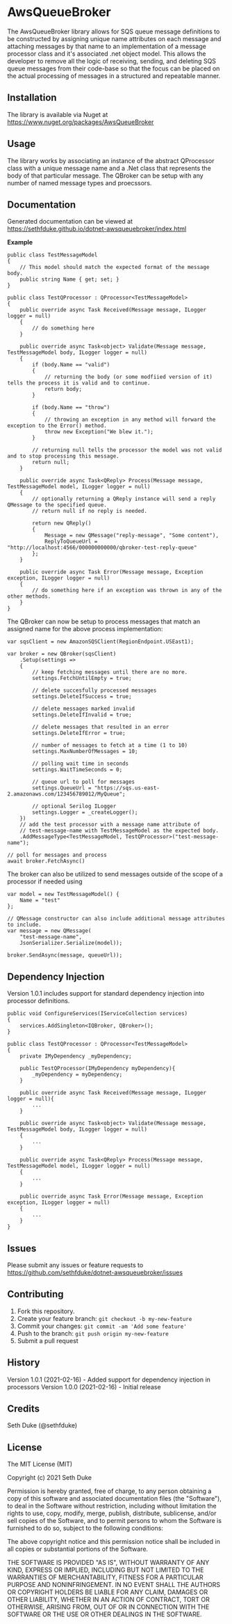 # AwsQueueBroker

The AwsQueueBroker library allows for SQS queue message definitions to be constructed by assigning unique name attributes on each message and attaching messages by that name to an implementation of a message processor class and it's associated .net object model. This allows the developer to remove all the logic of receiving, sending, and deleting SQS queue messages from their code-base so that the focus can be placed on the actual processing of messages in a structured and repeatable manner.

## Installation

The library is available via Nuget at https://www.nuget.org/packages/AwsQueueBroker

## Usage

The library works by associating an instance of the abstract QProcessor class with a unique message name and a .Net class that represents the body of that particular message. The QBroker can be setup with any number of named message types and proecssors.

## Documentation

Generated documentation can be viewed at https://sethfduke.github.io/dotnet-awsqueuebroker/index.html

**Example**

```
public class TestMessageModel
{
    // This model should match the expected format of the message body.
    public string Name { get; set; }
}

public class TestQProcessor : QProcessor<TestMessageModel>
{
    public override async Task Received(Message message, ILogger logger = null)
    {
        // do something here
    }

    public override async Task<object> Validate(Message message, TestMessageModel body, ILogger logger = null)
    {
        if (body.Name == "valid")
        {
            // returning the body (or some modfiied version of it) tells the process it is valid and to continue.
            return body;
        }

        if (body.Name == "throw")
        {
            // throwing an exception in any method will forward the exception to the Error() method.
            throw new Exception("We blew it.");
        }

        // returning null tells the processor the model was not valid and to stop processing this message.
        return null;
    }

    public override async Task<QReply> Process(Message message, TestMessageModel model, ILogger logger = null)
    {
        // optionally returning a QReply instance will send a reply QMessage to the specified queue.
        // return null if no reply is needed.
        
        return new QReply()
        {
            Message = new QMessage("reply-message", "Some content"),
            ReplyToQueueUrl = "http://localhost:4566/000000000000/qbroker-test-reply-queue"
        };
    }

    public override async Task Error(Message message, Exception exception, ILogger logger = null)
    {
        // do something here if an exception was thrown in any of the other methods.
    }
}
```

The QBroker can now be setup to process messages that match an assigned name for the above process implementation:

```
var sqsClient = new AmazonSQSClient(RegionEndpoint.USEast1);

var broker = new QBroker(sqsClient)
    .Setup(settings =>
    {
        // keep fetching messages until there are no more.
        settings.FetchUntilEmpty = true;
        
        // delete succesfully processed messages
        settings.DeleteIfSuccess = true;

        // delete messages marked invalid
        settings.DeleteIfInvalid = true;
        
        // delete messages that resulted in an error
        settings.DeleteIfError = true;
        
        // number of messages to fetch at a time (1 to 10)
        settings.MaxNumberOfMessages = 10;
        
        // polling wait time in seconds
        settings.WaitTimeSeconds = 0;
        
        // queue url to poll for messages
        settings.QueueUrl = "https://sqs.us-east-2.amazonaws.com/123456789012/MyQueue";
        
        // optional Serilog ILogger
        settings.Logger = _createLogger();
    })
    // add the test processor with a message name attribute of
    // test-message-name with TestMessageModel as the expected body.
    .AddMessageType<TestMessageModel, TestQProcessor>("test-message-name");

// poll for messages and process
await broker.FetchAsync()
```

The broker can also be utilized to send messages outside of the scope of a processor if needed using

```
var model = new TestMessageModel() {
    Name = "test"
};

// QMessage constructor can also include additional message attributes to include.
var message = new QMessage(
    "test-message-name",
    JsonSerializer.Serialize(model));

broker.SendAsync(message, queueUrl));
```

## Dependency Injection

Version 1.0.1 includes support for standard dependency injection into processor definitions.

```
public void ConfigureServices(IServiceCollection services)
{
    services.AddSingleton<IQBroker, QBroker>();
}
```
```
public class TestQProcessor : QProcessor<TestMessageModel>
{
    private IMyDependency _myDependency;

    public TestQProcessor(IMyDependency myDependency){
        _myDependency = myDependency;
    }

    public override async Task Received(Message message, ILogger logger = null){
        ...
    }

    public override async Task<object> Validate(Message message, TestMessageModel body, ILogger logger = null)
    {
        ...
    }

    public override async Task<QReply> Process(Message message, TestMessageModel model, ILogger logger = null)
    {
        ...
    }

    public override async Task Error(Message message, Exception exception, ILogger logger = null)
    {
        ...
    }
}
```

## Issues

Please submit any issues or feature requests to https://github.com/sethfduke/dotnet-awsqueuebroker/issues

## Contributing

1. Fork this repository.
2. Create your feature branch: `git checkout -b my-new-feature`
3. Commit your changes: `git commit -am 'Add some feature'`
4. Push to the branch: `git push origin my-new-feature`
5. Submit a pull request

## History

Version 1.0.1 (2021-02-16) - Added support for dependency injection in processors
Version 1.0.0 (2021-02-16) - Initial release

## Credits

Seth Duke (@sethfduke)

## License

The MIT License (MIT)

Copyright (c) 2021 Seth Duke

Permission is hereby granted, free of charge, to any person obtaining a copy of this software and associated documentation files (the "Software"), to deal in the Software without restriction, including without limitation the rights to use, copy, modify, merge, publish, distribute, sublicense, and/or sell copies of the Software, and to permit persons to whom the Software is furnished to do so, subject to the following conditions:

The above copyright notice and this permission notice shall be included in all copies or substantial portions of the Software.

THE SOFTWARE IS PROVIDED "AS IS", WITHOUT WARRANTY OF ANY KIND, EXPRESS OR IMPLIED, INCLUDING BUT NOT LIMITED TO THE WARRANTIES OF MERCHANTABILITY, FITNESS FOR A PARTICULAR PURPOSE AND NONINFRINGEMENT. IN NO EVENT SHALL THE AUTHORS OR COPYRIGHT HOLDERS BE LIABLE FOR ANY CLAIM, DAMAGES OR OTHER LIABILITY, WHETHER IN AN ACTION OF CONTRACT, TORT OR OTHERWISE, ARISING FROM, OUT OF OR IN CONNECTION WITH THE SOFTWARE OR THE USE OR OTHER DEALINGS IN THE SOFTWARE.
